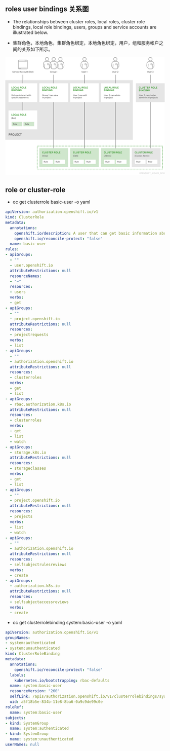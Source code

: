 



## roles user bindings 关系图

* The relationships between cluster roles, local roles, cluster role bindings, local role bindings, users, groups and service accounts are illustrated below.

* 集群角色，本地角色，集群角色绑定，本地角色绑定，用户，组和服务帐户之间的关系如下所示。

![rbac](./images/rbac-user.png)


## role or cluster-role
* oc get clusterrole basic-user -o yaml
```yaml
apiVersion: authorization.openshift.io/v1
kind: ClusterRole
metadata:
  annotations:
    openshift.io/description: A user that can get basic information about projects.
    openshift.io/reconcile-protect: "false"
  name: basic-user
rules:
- apiGroups:
  - ""
  - user.openshift.io
  attributeRestrictions: null
  resourceNames:
  - "~"
  resources:
  - users
  verbs:
  - get
- apiGroups:
  - ""
  - project.openshift.io
  attributeRestrictions: null
  resources:
  - projectrequests
  verbs:
  - list
- apiGroups:
  - ""
  - authorization.openshift.io
  attributeRestrictions: null
  resources:
  - clusterroles
  verbs:
  - get
  - list
- apiGroups:
  - rbac.authorization.k8s.io
  attributeRestrictions: null
  resources:
  - clusterroles
  verbs:
  - get
  - list
  - watch
- apiGroups:
  - storage.k8s.io
  attributeRestrictions: null
  resources:
  - storageclasses
  verbs:
  - get
  - list
- apiGroups:
  - ""
  - project.openshift.io
  attributeRestrictions: null
  resources:
  - projects
  verbs:
  - list
  - watch
- apiGroups:
  - ""
  - authorization.openshift.io
  attributeRestrictions: null
  resources:
  - selfsubjectrulesreviews
  verbs:
  - create
- apiGroups:
  - authorization.k8s.io
  attributeRestrictions: null
  resources:
  - selfsubjectaccessreviews
  verbs:
  - create
```

* oc get clusterrolebinding  system:basic-user -o yaml 
```yaml
apiVersion: authorization.openshift.io/v1
groupNames:
- system:authenticated
- system:unauthenticated
kind: ClusterRoleBinding
metadata:
  annotations:
    openshift.io/reconcile-protect: "false"
  labels:
    kubernetes.io/bootstrapping: rbac-defaults
  name: system:basic-user
  resourceVersion: "260"
  selfLink: /apis/authorization.openshift.io/v1/clusterrolebindings/system%3Abasic-user
  uid: a5f18b5e-834b-11e8-8ba6-0a9c9de99c0e
roleRef:
  name: system:basic-user
subjects:
- kind: SystemGroup
  name: system:authenticated
- kind: SystemGroup
  name: system:unauthenticated
userNames: null
```


